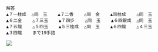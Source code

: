 ```
解答
▲７一桂成  △同　玉    ▲７二香    △同　金    ▲同桂成    △同　玉
▲６二金    △７三玉    ▲７四歩    △同　玉    ▲６四銀成  △同　玉
▲７五龍    △５四玉    ▲５三桂成  △同　玉    ▲６四龍    △４三玉
▲３四龍    まで19手詰
```
<img src="http://sfenreader.appspot.com/sfen?sfen=4n4%2F3G1l3%2F5k3%2F6%2BR2%2F7G%2Bb%2F9%2FB8%2F9%2F9%20b%20r2g4s3n3l18p%2019&title=%E8%A9%B0%E4%B8%8A%E3%81%8C%E3%82%8A%E5%9B%B3&ma=on">

